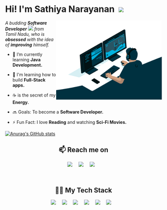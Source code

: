 # Hi! I'm Sathiya Narayanan&nbsp; <img src="https://github.com/TheDudeThatCode/TheDudeThatCode/blob/master/Assets/Mario_Hello_Big.gif" width="30px">
<img align="right" alt="Baby Astronaut GIF" src="https://github.com/Sathiya101/Sathiya101/blob/main/Assets/code.gif" width="340"/>
<p>
    <em>
        A budding <b>Software Developer</b> <img src="https://github.com/TheDudeThatCode/TheDudeThatCode/blob/master/Assets/Developer.gif" width="24px"> from Tamil Nadu, who is <b>obsessed</b> with the idea of <b>improving</b> himself.
    </em>
</p>

- 🌱 I’m currently learning **Java Development.**

- 🤝 I'm learning how to build **Full-Stack apps.**

- ☕ is the secret of my **Energy.**

- 🔜 Goals: To become a **Software Developer.**

- ⚡ Fun Fact: I love **Reading** and watching **Sci-Fi Movies.**

[![Anurag's GitHub stats](https://github-readme-stats.vercel.app/api?username=Sathiya101)](https://github.com/anuraghazra/github-readme-stats)

<h2  align="center">📫 Reach me on</h2>
<p align="center">
  <a target="_blank"href="https://www.linkedin.com/in/sathiya-narayanan-08386b148/"><img src="https://img.shields.io/badge/linkedin-%230077B5.svg?&style=for-the-badge&logo=linkedin&logoColor=white" /></a>&nbsp;&nbsp;&nbsp;&nbsp;
  <a target="_blank"href="https://twitter.com/Sathiya_101"><img src="https://img.shields.io/badge/twitter-%231DA1F2.svg?&style=for-the-badge&logo=twitter&logoColor=white" /></a>&nbsp;&nbsp;&nbsp;&nbsp;
  <a href="mailto:sathiyanarayanan188@gmail.com?subject=Hello%20Sathiya,%20From%20Github"><img src="https://img.shields.io/badge/gmail-%23D14836.svg?&style=for-the-badge&logo=gmail&logoColor=white" /></a>&nbsp;&nbsp;&nbsp;&nbsp;
</p>
<br>
<h2  align="center">👨‍💻 My Tech Stack</h2>
<p align="center">
  <a target="_blank"href="https://html.com/"><img src="https://img.shields.io/badge/-HTML5-%23E44D27?style=for-the-badge&logo=html5&logoColor=ffffff" /></a>&nbsp;&nbsp;&nbsp;&nbsp;
  <a target="_blank"href="#"><img src="https://img.shields.io/badge/-CSS3-%231572B6?style=for-the-badge&logo=css3" /></a>&nbsp;&nbsp;&nbsp;&nbsp;
  <a href="#"><img src="https://img.shields.io/badge/-JavaScript-%23F7DF1C?style=for-the-badge&logo=javascript&logoColor=000000&labelColor=%23F7DF1C&color=%23FFCE5A" /></a>&nbsp;&nbsp;&nbsp;&nbsp;
  <a target="_blank"href="#"><img src="https://img.shields.io/badge/Java-orange?style=for-the-badge&logo=Java" /></a>&nbsp;&nbsp;&nbsp;&nbsp;
  <a target="_blank"href="#"><img src="https://img.shields.io/badge/-Git-%23F05032?style=for-the-badge&logo=git&logoColor=%23ffffff" /></a>&nbsp;&nbsp;&nbsp;&nbsp;
  <a target="_blank"href="#"><img src="https://img.shields.io/badge/-VSCode-%23007ACC?style=for-the-badge&logo=visual-studio-code" /></a>&nbsp;&nbsp;&nbsp;&nbsp;
</p>
